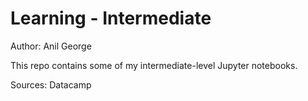 # Learning - Intermediate
Author: Anil George

This repo contains some of my intermediate-level Jupyter notebooks.

Sources: Datacamp
